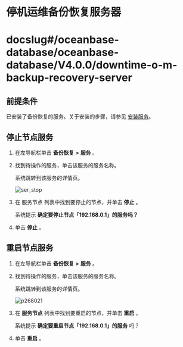 停机运维备份恢复服务器
================================

# docslug#/oceanbase-database/oceanbase-database/V4.0.0/downtime-o-m-backup-recovery-server

前提条件
-------------------------

已安装了备份恢复的服务。关于安装的步骤，请参见 [安装服务](t2071298.md#topic-2071298)。

停止节点服务
---------------------------

1. 在左导航栏单击 **备份恢复** **\>** **服务** 。

2. 找到待操作的服务，单击该服务的服务名称。

   系统跳转到该服务的详情页。
   
   ![ser_stop](https://help-static-aliyun-doc.aliyuncs.com/assets/img/zh-CN/5337270261/p268008.png)

3. 在 服务节点 列表中找到要停止的节点，并单击 **停止** 。

   系统提示 **确定要停止节点「192.168.0.1」的服务吗？**

4. 单击 **停止** 。

重启节点服务
---------------------------

1. 在左导航栏单击 **备份恢复** **\>** **服务** 。

2. 找到待操作的服务，单击该服务的服务名称。

   系统跳转到该服务的详情页。
   
   ![p268021](https://help-static-aliyun-doc.aliyuncs.com/assets/img/zh-CN/6927270261/p268315.png)

3. 在 **服务节点** 列表中找到要重启的节点，并单击 **重启** 。

   系统提示 **确定要重启节点「192.168.0.1」的服务** 吗？

4. 单击 **重启** 。
